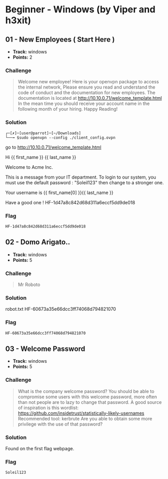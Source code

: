 # Beginner - Windows (by Viper and h3xit)

## 01 - New Employees ( Start Here )  

* **Track:** windows
* **Points:** 2

### Challenge

> Welcome new employee!
> Here is your openvpn package to access the internal network,
> Please ensure you read and understand the code of conduct and the documentation for new employees.
> The documentation is located at http://10.10.0.71/welcome_template.html
> In the mean time you should receive your account name in the following month of your hiring.
> Happy Reading!

### Solution

    ┌─[✗]─[user@parrot]─[~/Downloads]
    └──╼ $sudo openvpn --config ./client_config.ovpn

go to http://10.10.0.71/welcome_template.html

Hi {{ first_name }} {{ last_name }}

Welcome to Acme Inc.

This is a message from your IT department. To login to our system,  you must use the default password : "Soleil123" then change to a  stronger one.

Your username is {{ first_name[0] }}{{ last_name }}

Have a good one !
HF-1d47a8c842d68d311a6eccf5dd9de018

### Flag

```
HF-1d47a8c842d68d311a6eccf5dd9de018
```

## 02 - Domo Arigato.. 

* **Track:** windows
* **Points:** 5

### Challenge

> Mr Roboto

### Solution

robot.txt
HF-60673a35e66dcc3ff74068d794821070

### Flag

```
HF-60673a35e66dcc3ff74068d794821070
```

## 03 - Welcome Password 

* **Track:** windows
* **Points:** 5

### Challenge

> What is the company welcome password?
> You should be able to compromise some users with this welcome  password, more often than not people are to lazy to change that  password.
> A good source of inspiration is this wordlist: https://github.com/insidetrust/statistically-likely-usernames
> Recommended tool: kerbrute
> Are you able to obtain some more privilege with the use of that password?

### Solution

Found on the first flag webpage.

### Flag

```
Soleil123
```
